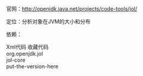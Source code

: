 官网：http://openjdk.java.net/projects/code-tools/jol/

定位：分析对象在JVM的大小和分布

依赖：

 

Xml代码  收藏代码
<dependency>  
    <groupId>org.openjdk.jol</groupId>  
    <artifactId>jol-core</artifactId>  
    <version>put-the-version-here</version>  
</dependency>  